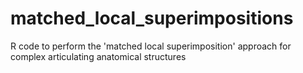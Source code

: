 # matched_local_superimpositions
R code to perform the 'matched local superimposition' approach for complex articulating anatomical structures
